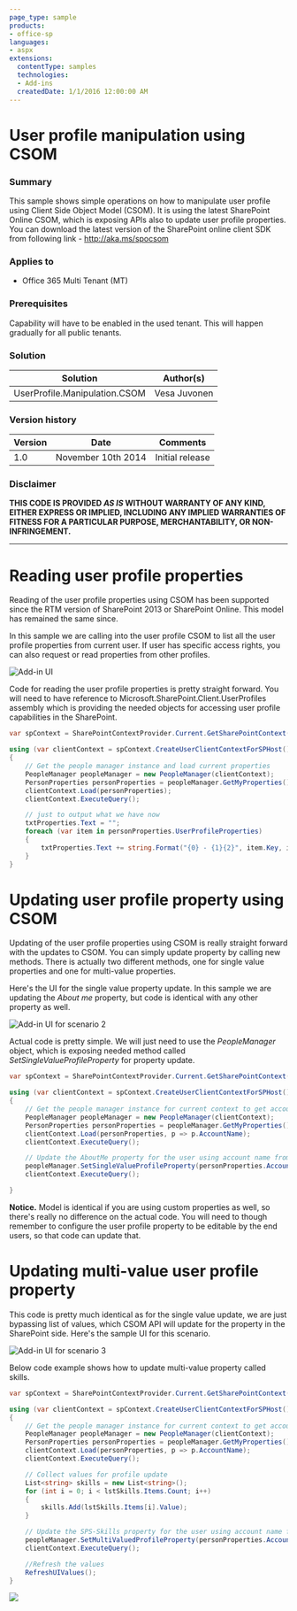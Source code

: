 ```yaml
---
page_type: sample
products:
- office-sp
languages:
- aspx
extensions:
  contentType: samples
  technologies:
  - Add-ins
  createdDate: 1/1/2016 12:00:00 AM
---
```

# User profile manipulation using CSOM #

### Summary ###
This sample shows simple operations on how to manipulate user profile using Client Side Object Model (CSOM). It is using the latest SharePoint Online CSOM, which is exposing APIs also to update user profile properties. You can download the latest version of the SharePoint online client SDK from following link - http://aka.ms/spocsom

### Applies to ###
-  Office 365 Multi Tenant (MT)


### Prerequisites ###
Capability will have to be enabled in the used tenant. This will happen gradually for all public tenants.

### Solution ###
Solution | Author(s)
---------|----------
UserProfile.Manipulation.CSOM | Vesa Juvonen

### Version history ###
Version  | Date | Comments
---------| -----| --------
1.0  | November 10th 2014 | Initial release

### Disclaimer ###
**THIS CODE IS PROVIDED *AS IS* WITHOUT WARRANTY OF ANY KIND, EITHER EXPRESS OR IMPLIED, INCLUDING ANY IMPLIED WARRANTIES OF FITNESS FOR A PARTICULAR PURPOSE, MERCHANTABILITY, OR NON-INFRINGEMENT.**


----------

# Reading user profile properties #
Reading of the user profile properties using CSOM has been supported since the RTM version of SharePoint 2013 or SharePoint Online. This model has remained the same since. 

In this sample we are calling into the user profile CSOM to list all the user profile properties from current user. If user has specific access rights, you can also request or read properties from other profiles.

![Add-in UI](http://i.imgur.com/RnIBWv5.png)


Code for reading the user profile properties is pretty straight forward. You will need to have reference to Microsoft.SharePoint.Client.UserProfiles assembly which is providing the needed objects for accessing user profile capabilities in the SharePoint.

```C#
var spContext = SharePointContextProvider.Current.GetSharePointContext(Context);

using (var clientContext = spContext.CreateUserClientContextForSPHost())
{
    // Get the people manager instance and load current properties
    PeopleManager peopleManager = new PeopleManager(clientContext);
    PersonProperties personProperties = peopleManager.GetMyProperties();
    clientContext.Load(personProperties);
    clientContext.ExecuteQuery();

    // just to output what we have now
    txtProperties.Text = "";
    foreach (var item in personProperties.UserProfileProperties)
    {
        txtProperties.Text += string.Format("{0} - {1}{2}", item.Key, item.Value, Environment.NewLine);
    }
}
```

# Updating user profile property using CSOM #
Updating of the user profile properties using CSOM is really straight forward with the updates to CSOM. You can simply update property by calling new methods. There is actually two different methods, one for single value properties and one for multi-value properties. 

Here's the UI for the single value property update. In this sample we are updating the *About me* property, but code is identical with any other property as well.

![Add-in UI for scenario 2](http://i.imgur.com/We6lHkM.png)

Actual code is pretty simple. We will just need to use the *PeopleManager* object, which is exposing needed method called *SetSingleValueProfileProperty* for property update.

```C#
var spContext = SharePointContextProvider.Current.GetSharePointContext(Context);

using (var clientContext = spContext.CreateUserClientContextForSPHost())
{
    // Get the people manager instance for current context to get account name
    PeopleManager peopleManager = new PeopleManager(clientContext);
    PersonProperties personProperties = peopleManager.GetMyProperties();
    clientContext.Load(personProperties, p => p.AccountName);
    clientContext.ExecuteQuery();

    // Update the AboutMe property for the user using account name from profile
    peopleManager.SetSingleValueProfileProperty(personProperties.AccountName, "AboutMe", txtAboutMe.Text);
    clientContext.ExecuteQuery();

}
```

**Notice.** Model is identical if you are using custom properties as well, so there's really no difference on the actual code. You will need to though remember to configure the user profile property to be editable by the end users, so that code can update that.

# Updating multi-value user profile property #
This code is pretty much identical as for the single value update, we are just bypassing list of values, which CSOM API will update for the property in the SharePoint side. Here's the sample UI for this scenario.

![Add-in UI for scenario 3](http://i.imgur.com/5rRLUAw.png)


Below code example shows how to update multi-value property called skills. 

```C#
var spContext = SharePointContextProvider.Current.GetSharePointContext(Context);

using (var clientContext = spContext.CreateUserClientContextForSPHost())
{
    // Get the people manager instance for current context to get account name
    PeopleManager peopleManager = new PeopleManager(clientContext);
    PersonProperties personProperties = peopleManager.GetMyProperties();
    clientContext.Load(personProperties, p => p.AccountName);
    clientContext.ExecuteQuery();

    // Collect values for profile update
    List<string> skills = new List<string>();
    for (int i = 0; i < lstSkills.Items.Count; i++)
    {
        skills.Add(lstSkills.Items[i].Value);
    }

    // Update the SPS-Skills property for the user using account name from profile.
    peopleManager.SetMultiValuedProfileProperty(personProperties.AccountName, "SPS-Skills", skills);
    clientContext.ExecuteQuery();

    //Refresh the values 
    RefreshUIValues();
}
```

<img src="https://telemetry.sharepointpnp.com/pnp/samples/UserProfile.Manipulation.CSOM" />